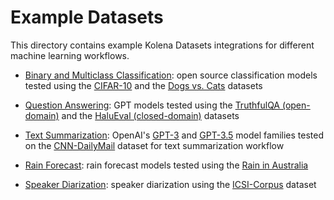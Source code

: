 # Example Datasets

This directory contains example Kolena Datasets integrations for different machine learning workflows.

- [Binary and Multiclass Classification](./classification): open source classification models tested using the
  [CIFAR-10](https://www.cs.toronto.edu/~kriz/cifar.html) and the
  [Dogs vs. Cats](https://www.kaggle.com/c/dogs-vs-cats) datasets

- [Question Answering](./question_answering): GPT models tested using the
  [TruthfulQA (open-domain)](https://github.com/sylinrl/TruthfulQA) and the
  [HaluEval (closed-domain)](https://github.com/RUCAIBox/HaluEval/tree/main/evaluation) datasets
- [Text Summarization](./text_summarization): OpenAI's [GPT-3](https://platform.openai.com/docs/models/gpt-3) and
  [GPT-3.5](https://platform.openai.com/docs/models/gpt-3-5) model families tested on the
  [CNN-DailyMail](https://paperswithcode.com/dataset/cnn-daily-mail-1) dataset for text summarization workflow
- [Rain Forecast](./rain_forecast): rain forecast models tested using the
  [Rain in Australia](https://www.kaggle.com/datasets/jsphyg/weather-dataset-rattle-package)
- [Speaker Diarization](./speaker_diarization/): speaker diarization using the [ICSI-Corpus](https://groups.inf.ed.ac.uk/ami/icsi/) dataset
